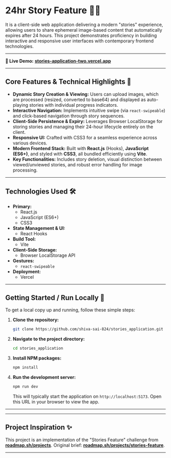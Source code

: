 # 24hr Story Feature 📸✨

It is a client-side web application delivering a modern "stories" experience, allowing users to share ephemeral image-based content that automatically expires after 24 hours. This project demonstrates proficiency in building interactive and responsive user interfaces with contemporary frontend technologies.

---

**🚀 Live Demo:** [**stories-application-two.vercel.app**](https://stories-application-two.vercel.app)

---

## Core Features & Technical Highlights 🎯

*   **Dynamic Story Creation & Viewing:** Users can upload images, which are processed (resized, converted to base64) and displayed as auto-playing stories with individual progress indicators.
*   **Interactive Navigation:** Implements intuitive swipe (via `react-swipeable`) and click-based navigation through story sequences.
*   **Client-Side Persistence & Expiry:** Leverages Browser LocalStorage for storing stories and managing their 24-hour lifecycle entirely on the client.
*   **Responsive UI:** Crafted with CSS3 for a seamless experience across various devices.
*   **Modern Frontend Stack:** Built with **React.js** (Hooks), **JavaScript (ES6+)**, and styled with **CSS3**, all bundled efficiently using **Vite**.
*   **Key Functionalities:** Includes story deletion, visual distinction between viewed/unviewed stories, and robust error handling for image processing.

---

## Technologies Used 🛠️

*   **Primary:**
    *   React.js
    *   JavaScript (ES6+)
    *   CSS3
*   **State Management & UI:**
    *   React Hooks
*   **Build Tool:**
    *   Vite
*   **Client-Side Storage:**
    *   Browser LocalStorage API
*   **Gestures:**
    *   `react-swipeable`
*   **Deployment:**
    *   Vercel

---

## Getting Started / Run Locally 🚀

To get a local copy up and running, follow these simple steps:

1.  **Clone the repository:**
    ```bash
    git clone https://github.com/shiva-sai-824/stories_application.git
    ```
2.  **Navigate to the project directory:**
    ```bash
    cd stories_application
    ```
3.  **Install NPM packages:**
    ```bash
    npm install
    ```
4.  **Run the development server:**
    ```bash
    npm run dev
    ```
    This will typically start the application on `http://localhost:5173`. Open this URL in your browser to view the app.

---
---

## Project Inspiration ✨

This project is an implementation of the "Stories Feature" challenge from [**roadmap.sh/projects**](https://roadmap.sh). Original brief: [**roadmap.sh/projects/stories-feature**](https://roadmap.sh/projects/stories-feature).

---
